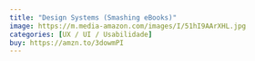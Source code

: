 ```yaml
---
title: "Design Systems (Smashing eBooks)"
image: https://m.media-amazon.com/images/I/51hI9AArXHL.jpg
categories: [UX / UI / Usabilidade]
buy: https://amzn.to/3dowmPI
---
```

